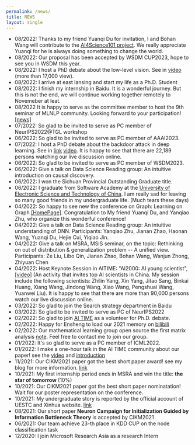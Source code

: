 ```yaml
---
permalink: /news/
title: NEWS
layout: single
---
```



- 08/2022: Thanks to my friend Yuanqi Du for invitation, I and Bohan Wang will contribute to the [AI4Science101 project](ai4science101.deepmodeling.com). We really appreciate Yuanqi for he is always doing something to change the world.
- 08/2022: Our proposal has been accepted by WSDM CUP2023, hope to see you in WSDM this year.
- 08/2022: I host a PhD debate about the low-level vision. See in [video](https://www.bilibili.com/video/BV1aP4y1f7mG?vd_source=85bb42770c1036d2fc85b057595f1054) (more than 17,000 view).
- 08/2022: I arrive at east lansing and start my life as a Ph.D. Student
- 08/2022: I finish my internship in Baidu. It is a wonderful journey. But this is not the end, we will continue working together remotely to Novemeber at leat.
- 08/2022 It is happy to serve as the committee member to host the 9th seminar of MLNLP community. Looking forward to your participation! [[news]](https://mp.weixin.qq.com/s/EgeR0ZAooS805wvNc5K6Ug)
- 07/2022: So glad to be invited to serve as PC member of NeurIPS2022@TGL workshop
- 06/2022: So glad to be invited to serve as PC member of AAAI2023.
- 07/2022: I host a PhD debate about the backdoor attack in deep learning. See in [link](https://mp.weixin.qq.com/s/jdtu5vRiMVRaTg1A1y8Ihg) [video](https://www.bilibili.com/video/BV1qT411g7Cq?spm_id_from=333.999.0.0&vd_source=85bb42770c1036d2fc85b057595f1054). It is happy to see that there are 22,189 persons watching our live discussion online.
- 06/2022: So glad to be invited to serve as PC member of WSDM2023.
- 06/2022: Give a talk on Data Science Reading group: An intuitive introduction on causal discovery.
- 06/2022: I won the Sichuan Provincial Outstanding Graduate title.
- 06/2022: I graduate from Software Academy at the [University of Electronic Science and Technology of China](https://en.uestc.edu.cn/). I am really sad for leaving so many good friends in my undergraduate life. (Much tears these days)
- 04/2022: So happy to see new the conference on Graph: Learning on Graph [[HomePage]](https://logconference.github.io/#hero). Congratulation to My friend Yuanqi Du, and Yanqiao Zhu, who organize this wonderful conference!
- 04/2022: Give a talk on Data Science Reading group: An intuitive understanding of DNN. Participants: Yanqiao Zhu, Jianan Zhao, Haonan Wang, Yuanqi Du, Hejie Cui, Yiqiao Jin.
- 04/2022: Give a talk on MSRA, MSIS seminar, on the topic: Rethinking on out of distribution & generalization problem -- A unified view. Participants: Ze Liu, Libo Qin, Jianan Zhao, Bohan Wang, Wanjun Zhong, Zhiyuan Chen
- 04/2022: Host Keynote Session in AITIME: "AI2000: AI young scientist", [[video]](https://www.bilibili.com/video/BV1x94y1d7nL?spm_id_from=333.1007.top_right_bar_window_dynamic.content.click) (An activity that invites top AI scientists in China. My session include the following scientists: Zhilin Yang, Xin Yang, Jitao Sang, Binkai Huang, Xiang Wang, Jindong Wang, Xiao Wang, Pengshuai Wang, Yuanwei Liu). It is happy to see that there are more than 90,000 persons watch our live discussion online.
- 03/2022: So glad to join the Search strategy department in Baidu
- 03/2022: So glad to be invited to serve as PC of NeurIPS2022
- 02/2022: So glad to join [AI TIME](http://www.aitime.cn/) as a volunteer for Ph.D. debate.
- 02/2022: Happy for Ensheng to load our 2021 memory on [bilibili](https://www.bilibili.com/video/BV1bT4y1C7bc?spm_id_from=333.999.0.0)
- 02/2022: Our mathematical learning group open source the first matrix analysis [note](https://github.com/huanhuqueyue/personal-page/blob/master/_files/Math/MatrixAnalysis1.pdf). Feel free to contact me to join our group.
- 01/2022: It's so glad to serve as a PC member of ICML2022.
- 01/2022: I make a one-hour talk in the AI TIME community about our paper! see the [video](https://www.bilibili.com/video/BV1fL411V7FP?spm_id_from=333.1007.top_right_bar_window_history.content.click) and [introduction](https://mp.weixin.qq.com/s/PEt7m_iadPGm9puO0S0nHw)
- 11/2021: Our CIKM2021 paper got the best short paper award! see my blog for more information. [link](https://huanhuqueyue.github.io/personal-page/categories/neuronCampaign/)
- 10/2021: My first internship period ends in MSRA and win the title: **the star of tomorrow** (10%)
- 10/2021: Our CIKM2021 paper got the best short paper nominatation! Wait for our poster representation on the conference.
- 10/2021: My undergraduate story is reported by the official account of UESTC and Xinhua website. [link](https://mp.weixin.qq.com/s/CMcPWZ1YTafE8CUQcA619Q)
- 08/2021: Our short paper **Neuron Campaign for Initialization Guided by Information Bottleneck Theory** is accepted by CIKM2021
- 06/2021: Our team achieve 23-th place in KDD CUP on the node classification task
- 12/2020: I join Microsoft Research Asia as a research Intern